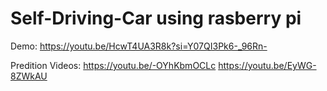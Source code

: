 # Self-Driving-Car using rasberry pi

Demo:
https://youtu.be/HcwT4UA3R8k?si=Y07QI3Pk6-_96Rn-

Predition Videos:
https://youtu.be/-OYhKbmOCLc
https://youtu.be/EyWG-8ZWkAU
